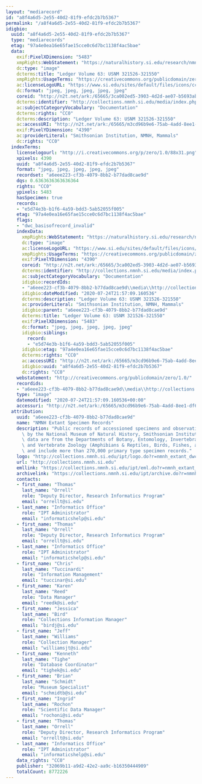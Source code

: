 ```yaml
---
layout: "mediarecord"
id: "a8f4a6d5-2e55-40d2-81f9-efdc2b7b5367"
permalink: "/a8f4a6d5-2e55-40d2-81f9-efdc2b7b5367"
idigbio:
  uuid: "a8f4a6d5-2e55-40d2-81f9-efdc2b7b5367"
  type: "mediarecords"
  etag: "97a4e0ea16e65fae15cce0c6d7bc1138f4ac5bae"
  data:
    exif:PixelXDimension: "5483"
    xmpRights:WebStatement: "https://naturalhistory.si.edu/research/nmnh-collections/museum-collections-policies"
    dc:type: "image"
    dcterms:title: "Ledger Volume 63: USNM 321526-321550"
    xmpRights:UsageTerms: "https://creativecommons.org/publicdomain/zero/1.0/"
    ac:licenseLogoURL: "https://www.si.edu/sites/default/files/icons/cc0.svg"
    dc:format: "jpeg, jpeg, jpeg, jpeg, jpeg"
    coreid: "http://n2t.net/ark:/65665/3ca002ed5-3903-4d2d-ae07-b5693abd7162"
    dcterms:identifier: "http://collections.nmnh.si.edu/media/index.php?irn=14561812"
    ac:subjectCategoryVocabulary: "Documentation"
    dcterms:rights: "CC0"
    dcterms:description: "Ledger Volume 63: USNM 321526-321550"
    ac:accessURI: "http://n2t.net/ark:/65665/m3cd96b9e6-75ab-4add-8ee1-df644c963d79"
    exif:PixelYDimension: "4390"
    ac:providerLiteral: "Smithsonian Institution, NMNH, Mammals"
    dc:rights: "CC0"
  indexTerms:
    licenselogourl: "http://i.creativecommons.org/p/zero/1.0/88x31.png"
    xpixels: 4390
    uuid: "a8f4a6d5-2e55-40d2-81f9-efdc2b7b5367"
    format: "jpeg, jpeg, jpeg, jpeg, jpeg"
    recordset: "a6eee223-cf3b-4079-8bb2-b77dad8cae9d"
    dqs: 0.6363636363636364
    rights: "CC0"
    ypixels: 5483
    hasSpecimen: true
    records:
    - "e5d74e3b-b1f6-4a59-bdd3-5ab52055f005"
    etag: "97a4e0ea16e65fae15cce0c6d7bc1138f4ac5bae"
    flags:
    - "dwc_basisofrecord_invalid"
    indexData:
      xmpRights:WebStatement: "https://naturalhistory.si.edu/research/nmnh-collections/museum-collections-policies"
      dc:type: "image"
      ac:licenseLogoURL: "https://www.si.edu/sites/default/files/icons/cc0.svg"
      xmpRights:UsageTerms: "https://creativecommons.org/publicdomain/zero/1.0/"
      exif:PixelYDimension: "4390"
      coreid: "http://n2t.net/ark:/65665/3ca002ed5-3903-4d2d-ae07-b5693abd7162"
      dcterms:identifier: "http://collections.nmnh.si.edu/media/index.php?irn=14561812"
      ac:subjectCategoryVocabulary: "Documentation"
      idigbio:recordIds:
      - "a6eee223-cf3b-4079-8bb2-b77dad8cae9d\\media\\http://collections.nmnh.si.edu/media/index.php?irn=14561812"
      idigbio:dateModified: "2020-07-24T21:57:09.160536"
      dcterms:description: "Ledger Volume 63: USNM 321526-321550"
      ac:providerLiteral: "Smithsonian Institution, NMNH, Mammals"
      idigbio:parent: "a6eee223-cf3b-4079-8bb2-b77dad8cae9d"
      dcterms:title: "Ledger Volume 63: USNM 321526-321550"
      exif:PixelXDimension: "5483"
      dc:format: "jpeg, jpeg, jpeg, jpeg, jpeg"
      idigbio:siblings:
        record:
        - "e5d74e3b-b1f6-4a59-bdd3-5ab52055f005"
      idigbio:etag: "97a4e0ea16e65fae15cce0c6d7bc1138f4ac5bae"
      dcterms:rights: "CC0"
      ac:accessURI: "http://n2t.net/ark:/65665/m3cd96b9e6-75ab-4add-8ee1-df644c963d79"
      idigbio:uuid: "a8f4a6d5-2e55-40d2-81f9-efdc2b7b5367"
      dc:rights: "CC0"
    webstatement: "http://creativecommons.org/publicdomain/zero/1.0/"
    recordids:
    - "a6eee223-cf3b-4079-8bb2-b77dad8cae9d\\media\\http://collections.nmnh.si.edu/media/index.php?irn=14561812"
    type: "image"
    datemodified: "2020-07-24T21:57:09.160536+00:00"
    accessuri: "http://n2t.net/ark:/65665/m3cd96b9e6-75ab-4add-8ee1-df644c963d79"
  attribution:
    uuid: "a6eee223-cf3b-4079-8bb2-b77dad8cae9d"
    name: "NMNH Extant Specimen Records"
    description: "Public records of accessioned specimens and observations curated\
      \ by the National Museum of Natural History, Smithsonian Institution. These\
      \ data are from the Departments of Botany, Entomology, Invertebrate Zoology\
      \ and Vertebrate Zoology (Amphibians & Reptiles, Birds, Fishes, and Mammals)\
      \ and include more than 270,000 primary type specimen records."
    logo: "http://collections.nmnh.si.edu/ipt/logo.do?r=nmnh_extant_dwc-a"
    url: "http://collections.nmnh.si.edu"
    emllink: "https://collections.nmnh.si.edu/ipt/eml.do?r=nmnh_extant_dwc-a"
    archivelink: "https://collections.nmnh.si.edu/ipt/archive.do?r=nmnh_extant_dwc-a"
    contacts:
    - first_name: "Thomas"
      last_name: "Orrell"
      role: "Deputy Director, Research Informatics Program"
      email: "orrellt@si.edu"
    - last_name: "Informatics Office"
      role: "IPT Administrator"
      email: "informaticshelp@si.edu"
    - first_name: "Thomas"
      last_name: "Orrell"
      role: "Deputy Director, Research Informatics Program"
      email: "orrellt@si.edu"
    - last_name: "Informatics Office"
      role: "IPT Administrator"
      email: "informaticshelp@si.edu"
    - first_name: "Chris"
      last_name: "Tuccinardi"
      role: "Information Management"
      email: "tuccinar@si.edu"
    - first_name: "Karen"
      last_name: "Reed"
      role: "Data Manager"
      email: "reedk@si.edu"
    - first_name: "Jessica"
      last_name: "Bird"
      role: "Collections Information Manager"
      email: "birdj@si.edu"
    - first_name: "Jeff"
      last_name: "Williams"
      role: "Collection Manager"
      email: "williamsjt@si.edu"
    - first_name: "Kenneth"
      last_name: "Tighe"
      role: "Database Coordinator"
      email: "tighek@si.edu"
    - first_name: "Brian"
      last_name: "Schmidt"
      role: "Museum Specialist"
      email: "schmidtb@si.edu"
    - first_name: "Ingrid"
      last_name: "Rochon"
      role: "Scientific Data Manager"
      email: "rochoni@si.edu"
    - first_name: "Thomas"
      last_name: "Orrell"
      role: "Deputy Director, Research Informatics Program"
      email: "orrellt@si.edu"
    - last_name: "Informatics Office"
      role: "IPT Administrator"
      email: "informaticshelp@si.edu"
    data_rights: "CC0"
    publisher: "32069b11-a9d2-42e2-aa9c-b16350444909"
    totalCount: 8772226
---
```

